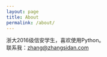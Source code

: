 ```yaml
---
layout: page
title: About
permalink: /about/
---
```


浙大2016级信安学生，喜欢使用Python。  
联系我：zhang@zhangsidan.com  
